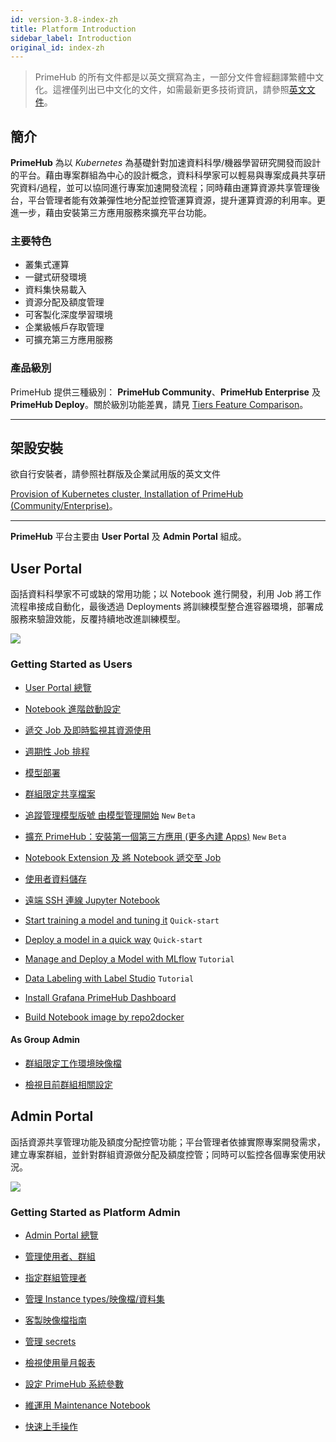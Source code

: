 ```yaml
---
id: version-3.8-index-zh
title: Platform Introduction
sidebar_label: Introduction
original_id: index-zh
---
```


>PrimeHub 的所有文件都是以英文撰寫為主，一部分文件會經翻譯繁體中文化。這裡僅列出已中文化的文件，如需最新更多技術資訊，請參照[英文文件](introduction)。

## 簡介

**PrimeHub** 為以 *Kubernetes* 為基礎針對加速資料科學/機器學習研究開發而設計的平台。藉由專案群組為中心的設計概念，資料科學家可以輕易與專案成員共享研究資料/過程，並可以協同進行專案加速開發流程；同時藉由運算資源共享管理後台，平台管理者能有效兼彈性地分配並控管運算資源，提升運算資源的利用率。更進一步，藉由安裝第三方應用服務來擴充平台功能。

### 主要特色

+ 叢集式運算
+ 一鍵式研發環境
+ 資料集快易載入
+ 資源分配及額度管理
+ 可客製化深度學習環境
+ 企業級帳戶存取管理
+ 可擴充第三方應用服務

### 產品級別

PrimeHub 提供三種級別： **PrimeHub Community**、**PrimeHub Enterprise** 及 **PrimeHub Deploy**。關於級別功能差異，請見 [Tiers Feature Comparison](comparison)。


---

## 架設安裝

欲自行安裝者，請參照社群版及企業試用版的英文文件

[Provision of Kubernetes cluster, Installation of PrimeHub (Community/Enterprise)](dev-introduction)。

---

**PrimeHub** 平台主要由 **User Portal** 及 **Admin Portal** 組成。

## User Portal

函括資料科學家不可或缺的常用功能；以 Notebook 進行開發，利用 Job 將工作流程串接成自動化，最後透過 Deployments 將訓練模型整合進容器環境，部署成服務來驗證效能，反覆持續地改進訓練模型。

![](assets/v37-landing-user.png)

### Getting Started as Users

+ [User Portal 總覽](zh-tw/quickstart/login-portal-user)

+ [Notebook 進階啟動設定](zh-tw/user-advanced-setting)

+ [遞交 Job 及即時監視其資源使用](zh-tw/job-submission-cht)

+ [週期性 Job 排程](zh-tw/job-scheduling-feature-cht)

+ [模型部署](zh-tw/model-deployment-feature)

+ [群組限定共享檔案](zh-tw/shared-files-cht)

+ [追蹤管理模型版號 由模型管理開始](zh-tw/model-management-cht) `New` `Beta`

+ [擴充 PrimeHub：安裝第一個第三方應用 (更多內建 Apps)](zh-tw/primehub-app-cht) `New` `Beta`

+ [Notebook Extension 及 將 Notebook 遞交至 Job](zh-tw/ph-notebook-extension-cht)

+ [使用者資料儲存](zh-tw/quickstart/nb-data-store-cht)

+ [遠端 SSH 連線 Jupyter Notebook](zh-tw/guide_manual/ssh-config-cht)

+ [Start training a model and tuning it](../quickstart/qs-primehub) `Quick-start`

+ [Deploy a model in a quick way](../quickstart/qs-primehub-deploy) `Quick-start`

+ [Manage and Deploy a Model with MLflow](model-management-tutorial) `Tutorial`

+ [Data Labeling with Label Studio](primehub-app-tutorial-label-studio) `Tutorial`
  
+ [Install Grafana PrimeHub Dashboard](tasks/monitoring)

+ [Build Notebook image by repo2docker](tasks/repo2docker)


#### As Group Admin

+ [群組限定工作環境映像檔](zh-tw/group-image-cht)

+ [檢視目前群組相關設定](zh-tw/group-setting-cht)

## Admin Portal

函括資源共享管理功能及額度分配控管功能；平台管理者依據實際專案開發需求，建立專案群組，並針對群組資源做分配及額度控管；同時可以監控各個專案使用狀況。

![](assets/v3-admin-portal_v31.png)

### Getting Started as Platform Admin

+ [Admin Portal 總覽](zh-tw/quickstart/login-portal-admin)

+ [管理使用者、群組](zh-tw/guide_manual/admin-user-cht)

+ [指定群組管理者](zh-tw/quickstart/assign-group-admin-cht)

+ [管理 Instance types/映像檔/資料集](zh-tw/guide_manual/admin-instancetype-cht)

+ [客製映像檔指南](zh-tw/guide_manual/custom-image-guideline)

+ [管理 secrets](zh-tw/guide_manual/admin-secret-cht)

+ [檢視使用量月報表](zh-tw/guide_manual/admin-report-cht)

+ [設定 PrimeHub 系統參數](zh-tw/guide_manual/admin-system-cht)

+ [維運用 Maintenance Notebook](zh-tw/maintenance-cht)

+ [快速上手操作](zh-tw/quickstart/create-user)